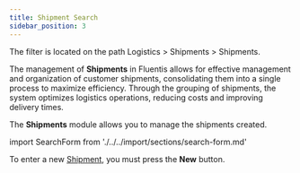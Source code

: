 ```yaml
---
title: Shipment Search 
sidebar_position: 3
---
```


The filter is located on the path Logistics > Shipments > Shipments.

The management of **Shipments** in Fluentis allows for effective management and organization of customer shipments, consolidating them into a single process to maximize efficiency. Through the grouping of shipments, the system optimizes logistics operations, reducing costs and improving delivery times.

The **Shipments** module allows you to manage the shipments created.

import SearchForm from './../../import/sections/search-form.md'

<SearchForm />

To enter a new [Shipment](/docs/logistics/shipping/shippings), you must press the **New** button.